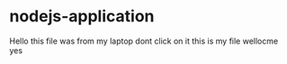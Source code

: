 # nodejs-application
Hello this file was from my laptop
dont click on it
this is my file
wellocme
yes